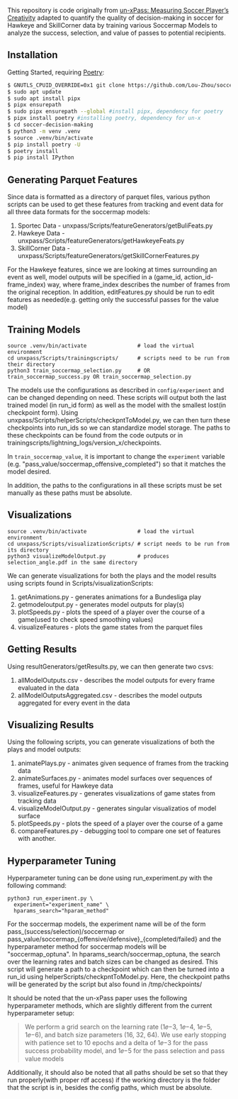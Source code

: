 This repository is code originally from [un-xPass: Measuring Soccer Player’s Creativity](https://github.com/ML-KULeuven/un-xPass) adapted to quantify the quality of decision-making in soccer for Hawkeye and SkillCorner data by training various Soccermap Models to analyze the success, selection, and value of passes to potential recipients.

## Installation

Getting Started, requiring [Poetry](https://python-poetry.org/):

```sh
$ GNUTLS_CPUID_OVERRIDE=0x1 git clone https://github.com/Lou-Zhou/soccer-decision-making.git #GNUTLS_CPUID_OVERRIDE=0x1 only included due to some errors with cloning / https connections
$ sudo apt update
$ sudo apt install pipx
$ pipx ensurepath
$ sudo pipx ensurepath --global #install pipx, dependency for poetry
$ pipx install poetry #installing poetry, dependency for un-x
$ cd soccer-decision-making
$ python3 -m venv .venv
$ source .venv/bin/activate
$ pip install poetry -U
$ poetry install
$ pip install IPython
```
## Generating Parquet Features

Since data is formatted as a directory of parquet files, various python scripts can be used to get these features from tracking and event data for all three data formats for the soccermap models:
1. Sportec Data - unxpass/Scripts/featureGenerators/getBuliFeats.py
2. Hawkeye Data - unxpass/Scripts/featureGenerators/getHawkeyeFeats.py
3. SkillCorner Data - unxpass/Scripts/featureGenerators/getSkillCornerFeatures.py

For the Hawkeye features, since we are looking at times surrounding an event as well, model outputs will be specified in a (game_id, action_id-frame_index) way, where frame_index describes the number of frames from the original reception. In addition, editFeatures.py should be run to edit features as needed(e.g. getting only the successful passes for the value model)

## Training Models

```
source .venv/bin/activate                # load the virtual environment
cd unxpass/Scripts/trainingscripts/      # scripts need to be run from their directory
python3 train_soccermap_selection.py     # OR train_soccermap_success.py OR train_soccermap_selection.py
```

The models use the configurations as described in `config/experiment` and can be changed depending on need. These scripts will output both the last trained model (in run_id form) as well as the model with the smallest lost(in checkpoint form). Using unxpass/Scripts/helperScripts/checkpntToModel.py, we can then turn these checkpoints into run_ids so we can standardize model storage. The paths to these checkpoints can be found from the code outputs or in trainingscripts/lightning_logs/version_x/checkpoints.

In `train_soccermap_value`, it is important to change the `experiment` variable (e.g. "pass_value/soccermap_offensive_completed") so that it matches the model desired.

In addition, the paths to the configurations in all these scripts must be set manually as these paths must be absolute.

## Visualizations

```
source .venv/bin/activate                # load the virtual environment
cd unxpass/Scripts/visualizationScripts/ # script needs to be run from its directory
python3 visualizeModelOutput.py          # produces selection_angle.pdf in the same directory
```

We can generate visualizations for both the plays and the model results using scripts found in Scripts/visualizationScripts:
1. getAnimations.py - generates animations for a Bundesliga play
2. getmodeloutput.py - generates model outputs for play(s)
3. plotSpeeds.py - plots the speed of a player over the course of a game(used to check speed smoothing values)
4. visualizeFeatures - plots the game states from the parquet files

## Getting Results

Using resultGenerators/getResults.py, we can then generate two csvs: 

1. allModelOutputs.csv - describes the model outputs for every frame evaluated in the data
2. allModelOutputsAggregated.csv - describes the model outputs aggregated for every event in the data

## Visualizing Results

Using the following scripts, you can generate visualizations of both the plays and model outputs:

1. animatePlays.py - animates given sequence of frames from the tracking data
2. animateSurfaces.py - animates model surfaces over sequences of frames, useful for Hawkeye data
3. visualizeFeatures.py - generates visualizations of game states from tracking data
4. visualizeModelOutput.py - generates singular visualizatios of model surface 
5. plotSpeeds.py - plots the speed of a player over the course of a game
6. compareFeatures.py - debugging tool to compare one set of features with another.

## Hyperparameter Tuning

Hyperparameter tuning can be done using run_experiment.py with the following command:

```
python3 run_experiment.py \
  experiment="experiment_name" \
  hparams_search="hparam_method" 
```

For the soccermap models, the experiment name will be of the form pass_(success/selection)/soccermap or pass_value/soccermap_{offensive/defensive}_{completed/failed} and the hyperparameter method for soccermap models will be "soccermap_optuna". In hparams_search/soccermap_optuna, the search over the learning rates and batch sizes can be changed as desired. This script will generate a path to a checkpoint which can then be turned into a run_id using helperScripts/checkpntToModel.py. Here, the checkpoint paths will be generated by the script but also found in /tmp/checkpoints/

It should be noted that the un-xPass paper uses the following hyperparameter methods, which are slightly different from the current hyperparameter setup:

> We perform a grid search on the learning rate (1𝑒−3,
> 1𝑒−4, 1𝑒−5, 1𝑒−6), and batch size parameters (16, 32, 64). We use
> early stopping with patience set to 10 epochs and a delta of 1𝑒−3 for
> the pass success probability model, and 1𝑒−5 for the pass selection
> and pass value models

Additionally, it should also be noted that all paths should be set so that they run properly(with proper rdf access) if the working directory is the folder that the script is in, besides the config paths, which must be absolute.
